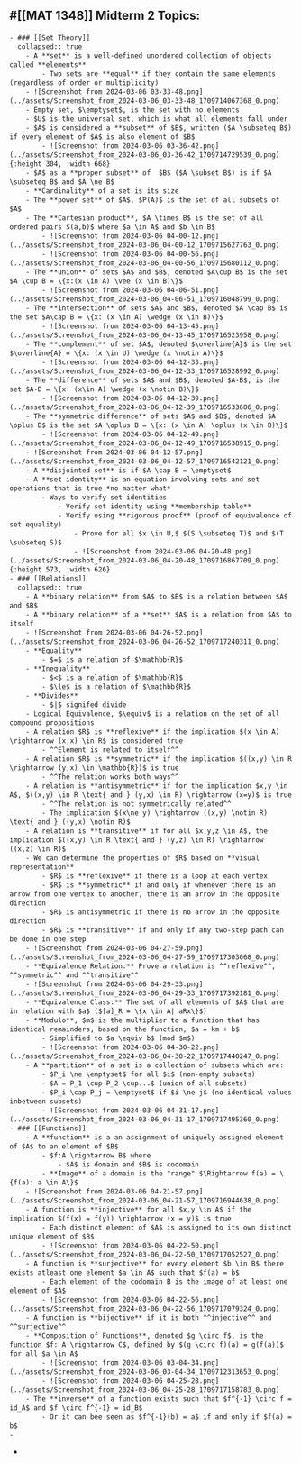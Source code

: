## #[[MAT 1348]] Midterm 2 Topics:
	- ### [[Set Theory]]
	  collapsed:: true
		- A **set** is a well-defined unordered collection of objects called **elements**
			- Two sets are **equal** if they contain the same elements (regardless of order or multiplicity)
		- ![Screenshot from 2024-03-06 03-33-48.png](../assets/Screenshot_from_2024-03-06_03-33-48_1709714067368_0.png)
		- Empty set, $\emptyset$, is the set with no elements
		- $U$ is the universal set, which is what all elements fall under
		- $A$ is considered a **subset** of $B$, written ($A \subseteq B$) if every element of $A$ is also element of $B$
			- ![Screenshot from 2024-03-06 03-36-42.png](../assets/Screenshot_from_2024-03-06_03-36-42_1709714729539_0.png){:height 304, :width 668}
		- $A$ as a **proper subset** of  $B$ ($A \subset B$) is if $A \subseteq B$ and $A \ne B$
		- **Cardinality** of a set is its size
		- The **power set** of $A$, $P(A)$ is the set of all subsets of $A$
		- The **Cartesian product**, $A \times B$ is the set of all ordered pairs $(a,b)$ where $a \in A$ and $b \in B$
			- ![Screenshot from 2024-03-06 04-00-12.png](../assets/Screenshot_from_2024-03-06_04-00-12_1709715627763_0.png)
			- ![Screenshot from 2024-03-06 04-00-56.png](../assets/Screenshot_from_2024-03-06_04-00-56_1709715680112_0.png)
		- The **union** of sets $A$ and $B$, denoted $A\cup B$ is the set $A \cup B = \{x:(x \in A) \vee (x \in B)\}$
			- ![Screenshot from 2024-03-06 04-06-51.png](../assets/Screenshot_from_2024-03-06_04-06-51_1709716048799_0.png)
		- The **intersection** of sets $A$ and $B$, denoted $A \cap B$ is the set $A\cap B = \{x: (x \in A) \wedge (x \in B)\}$
			- ![Screenshot from 2024-03-06 04-13-45.png](../assets/Screenshot_from_2024-03-06_04-13-45_1709716523958_0.png)
		- The **complement** of set $A$, denoted $\overline{A}$ is the set $\overline{A} = \{x: (x \in U) \wedge (x \notin A)\}$
			- ![Screenshot from 2024-03-06 04-12-33.png](../assets/Screenshot_from_2024-03-06_04-12-33_1709716528992_0.png)
		- The **difference** of sets $A$ and $B$, denoted $A-B$, is the set $A-B = \{x: (x\in A) \wedge (x \notin B)\}$
			- ![Screenshot from 2024-03-06 04-12-39.png](../assets/Screenshot_from_2024-03-06_04-12-39_1709716533606_0.png)
		- The **symmetric difference** of sets $A$ and $B$, denoted $A \oplus B$ is the set $A \oplus B = \{x: (x \in A) \oplus (x \in B)\}$
			- ![Screenshot from 2024-03-06 04-12-49.png](../assets/Screenshot_from_2024-03-06_04-12-49_1709716538915_0.png)
		- ![Screenshot from 2024-03-06 04-12-57.png](../assets/Screenshot_from_2024-03-06_04-12-57_1709716542121_0.png)
		- A **disjointed set** is if $A \cap B = \emptyset$
		- A **set identity** is an equation involving sets and set operations that is true *no matter what*
			- Ways to verify set identities
				- Verify set identity using **membership table**
				- Verify using **rigorous proof** (proof of equivalence of set equality)
					- Prove for all $x \in U,$ $(S \subseteq T)$ and $(T \subseteq S)$
					- ![Screenshot from 2024-03-06 04-20-48.png](../assets/Screenshot_from_2024-03-06_04-20-48_1709716867709_0.png){:height 573, :width 626}
	- ### [[Relations]]
	  collapsed:: true
		- A **binary relation** from $A$ to $B$ is a relation between $A$ and $B$
		- A **binary relation** of a **set** $A$ is a relation from $A$ to itself
		- ![Screenshot from 2024-03-06 04-26-52.png](../assets/Screenshot_from_2024-03-06_04-26-52_1709717240311_0.png)
		- **Equality**
			- $=$ is a relation of $\mathbb{R}$
		- **Inequality**
			- $<$ is a relation of $\mathbb{R}$
			- $\le$ is a relation of $\mathbb{R}$
		- **Divides**
			- $|$ signifed divide
		- Logical Equivalence, $\equiv$ is a relation on the set of all compound propositions
		- A relation $R$ is **reflexive** if the implication $(x \in A) \rightarrow (x,x) \in R$ is considered true
			- ^^Element is related to itself^^
		- A relation $R$ is **symmetric** if the implication $((x,y) \in R \rightarrow (y,x) \in \mathbb{R})$ is true
			- ^^The relation works both ways^^
		- A relation is **antisymmetric** if for the implication $x,y \in A$, $((x,y) \in R \text{ and } (y,x) \in R) \rightarrow (x=y)$ is true
			- ^^The relation is not symmetrically related^^
			- The implication $(x\ne y) \rightarrow ((x,y) \notin R) \text{ and } ((y,x) \notin R)$
		- A relation is **transitive** if for all $x,y,z \in A$, the implication $((x,y) \in R \text{ and } (y,z) \in R) \rightarrow  ((x,z) \in R)$
		- We can determine the properties of $R$ based on **visual representation**
			- $R$ is **reflexive** if there is a loop at each vertex
			- $R$ is **symmetric** if and only if whenever there is an arrow from one vertex to another, there is an arrow in the opposite direction
			- $R$ is antisymmetric if there is no arrow in the opposite direction
			- $R$ is **transitive** if and only if any two-step path can be done in one step
		- ![Screenshot from 2024-03-06 04-27-59.png](../assets/Screenshot_from_2024-03-06_04-27-59_1709717303068_0.png)
		- **Equivalence Relation:** Prove a relation is ^^reflexive^^, ^^symmetric^^ and ^^transitive^^
		- ![Screenshot from 2024-03-06 04-29-33.png](../assets/Screenshot_from_2024-03-06_04-29-33_1709717392181_0.png)
		- **Equivalence Class:** The set of all elements of $A$ that are in relation with $a$ ($[a]_R = \{x \in A| aRx\}$)
		- **Modulo**, $m$ is the multiplier to a function that has identical remainders, based on the function, $a = km + b$
			- Simplified to $a \equiv b$ (mod $m$)
			- ![Screenshot from 2024-03-06 04-30-22.png](../assets/Screenshot_from_2024-03-06_04-30-22_1709717440247_0.png)
		- A **partition** of a set is a collection of subsets which are:
			- $P_i \ne \emptyset$ for all $i$ (non-empty subsets)
			- $A = P_1 \cup P_2 \cup...$ (union of all subsets)
			- $P_i \cap P_j = \emptyset$ if $i \ne j$ (no identical values inbetween subsets)
			- ![Screenshot from 2024-03-06 04-31-17.png](../assets/Screenshot_from_2024-03-06_04-31-17_1709717495360_0.png)
	- ### [[Functions]]
		- A **function** is a an assignment of uniquely assigned element of $A$ to an element of $B$
			- $f:A \rightarrow B$ where
				- $A$ is domain and $B$ is codomain
			- **Image** of a domain is the "range" $\Rightarrow f(a) = \{f(a): a \in A\}$
		- ![Screenshot from 2024-03-06 04-21-57.png](../assets/Screenshot_from_2024-03-06_04-21-57_1709716944638_0.png)
		- A function is **injective** for all $x,y \in A$ if the implication $(f(x) = f(y)) \rightarrow (x = y)$ is true
			- Each distinct element of $A$ is assigned to its own distinct unique element of $B$
			- ![Screenshot from 2024-03-06 04-22-50.png](../assets/Screenshot_from_2024-03-06_04-22-50_1709717052527_0.png)
		- A function is **surjective** for every element $b \in B$ there exists atleast one element $a \in A$ such that $f(a) = b$
			- Each element of the codomain B is the image of at least one element of $A$
			- ![Screenshot from 2024-03-06 04-22-56.png](../assets/Screenshot_from_2024-03-06_04-22-56_1709717079324_0.png)
		- A function is **bijective** if it is both ^^injective^^ and ^^surjective^^
		- **Composition of Functions**, denoted $g \circ f$, is the function $f: A \rightarrow C$, defined by $(g \circ f)(a) = g(f(a))$ for all $a \in A$
			- ![Screenshot from 2024-03-06 03-04-34.png](../assets/Screenshot_from_2024-03-06_03-04-34_1709712313653_0.png)
			- ![Screenshot from 2024-03-06 04-25-28.png](../assets/Screenshot_from_2024-03-06_04-25-28_1709717158783_0.png)
		- The **inverse** of a function exists such that $f^{-1} \circ f = id_A$ and $f \circ f^{-1} = id_B$
			- Or it can bee seen as $f^{-1}(b) = a$ if and only if $f(a) = b$
	-
-